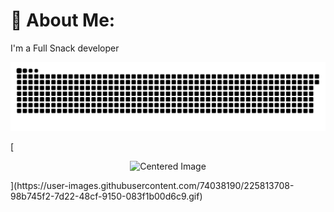 # 💫 About Me:
I'm a Full Snack developer

![contribution](https://raw.githubusercontent.com/nhedger/nhedger/output/github-contribution-grid-snake-dark.svg#gh-dark-mode-only) 

[<p align="center">
    <img src="https://user-images.githubusercontent.com/74038190/212748842-9fcbad5b-6173-4175-8a61-521f3dbb7514.gif" alt="Centered Image">
</p>](https://user-images.githubusercontent.com/74038190/225813708-98b745f2-7d22-48cf-9150-083f1b00d6c9.gif)
